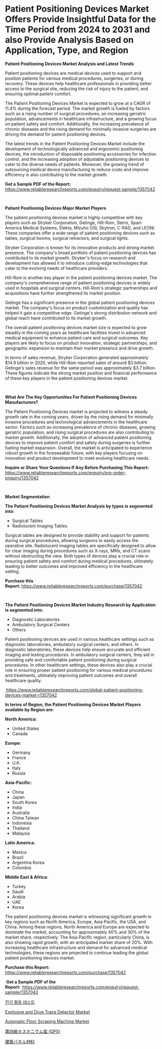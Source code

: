 <p><h1>Patient Positioning Devices Market Offers Provide Insightful Data for the Time Period from 2024 to 2031 and also Provide Analysis Based on Application, Type, and Region</h1></p><p><strong>Patient Positioning Devices Market Analysis and Latest Trends</strong></p>
<p><p>Patient positioning devices are medical devices used to support and position patients for various medical procedures, surgeries, or during recovery. These devices help healthcare professionals in providing better access to the surgical site, reducing the risk of injury to the patient, and ensuring optimal patient comfort.</p><p>The Patient Positioning Devices Market is expected to grow at a CAGR of 11.4% during the forecast period. The market growth is fueled by factors such as a rising number of surgical procedures, an increasing geriatric population, advancements in healthcare infrastructure, and a growing focus on patient safety and comfort. Additionally, the increasing prevalence of chronic diseases and the rising demand for minimally invasive surgeries are driving the demand for patient positioning devices.</p><p>The latest trends in the Patient Positioning Devices Market include the development of technologically advanced and ergonomic positioning devices, the introduction of disposable positioning accessories for infection control, and the increasing adoption of adjustable positioning devices to cater to the diverse needs of patients. Moreover, the growing trend of outsourcing medical device manufacturing to reduce costs and improve efficiency is also contributing to the market growth.</p></p>
<p><strong>Get a Sample PDF of the Report:&nbsp;</strong> <a href="https://www.reliableresearchreports.com/enquiry/request-sample/1357042">https://www.reliableresearchreports.com/enquiry/request-sample/1357042</a></p>
<p>&nbsp;</p>
<p><strong>Patient Positioning Devices Major Market Players</strong></p>
<p><p>The patient positioning devices market is highly competitive with key players such as Stryker Corporation, Getinge, Hill-Rom, Steris, Span-America Medical Systems, Elekta, Mizuho OSI, Skytron, C-RAD, and LEONI. These companies offer a wide range of patient positioning devices such as tables, surgical booms, surgical retractors, and surgical lights.</p><p>Stryker Corporation is known for its innovative products and strong market presence. The company's broad portfolio of patient positioning devices has contributed to its market growth. Stryker's focus on research and development has allowed it to introduce cutting-edge technologies that cater to the evolving needs of healthcare providers.</p><p>Hill-Rom is another key player in the patient positioning devices market. The company's comprehensive range of patient positioning devices is widely used in hospitals and surgical centers. Hill-Rom's strategic partnerships and acquisitions have further strengthened its market position.</p><p>Getinge has a significant presence in the global patient positioning devices market. The company's focus on product customization and quality has helped it gain a competitive edge. Getinge's strong distribution network and global reach have contributed to its market growth.</p><p>The overall patient positioning devices market size is expected to grow steadily in the coming years as healthcare facilities invest in advanced medical equipment to enhance patient care and surgical outcomes. Key players are likely to focus on product innovation, strategic partnerships, and geographic expansion to maintain their market presence and drive growth.</p><p>In terms of sales revenue, Stryker Corporation generated approximately $14.9 billion in 2020, while Hill-Rom reported sales of around $3 billion. Getinge's sales revenue for the same period was approximately $3.7 billion. These figures indicate the strong market position and financial performance of these key players in the patient positioning devices market.</p></p>
<p>&nbsp;</p>
<p><strong>What Are The Key Opportunities For Patient Positioning Devices Manufacturers?</strong></p>
<p><p>The Patient Positioning Devices market is projected to witness a steady growth rate in the coming years, driven by the rising demand for minimally invasive procedures and technological advancements in the healthcare sector. Factors such as increasing prevalence of chronic diseases, growing geriatric population, and rising surgical procedures are also contributing to market growth. Additionally, the adoption of advanced patient positioning devices to improve patient comfort and safety during surgeries is further fueling market expansion. Overall, the market is anticipated to experience robust growth in the foreseeable future, with key players focusing on innovation and product development to meet evolving healthcare needs.</p></p>
<p><strong>Inquire or Share Your Questions If Any Before Purchasing This Report:</strong> <a href="https://www.reliableresearchreports.com/enquiry/pre-order-enquiry/1357042">https://www.reliableresearchreports.com/enquiry/pre-order-enquiry/1357042</a></p>
<p>&nbsp;</p>
<p><strong>Market Segmentation</strong></p>
<p><strong>The Patient Positioning Devices Market Analysis by types is segmented into:</strong></p>
<p><ul><li>Surgical Tables</li><li>Radiolucent Imaging Tables</li></ul></p>
<p><p>Surgical tables are designed to provide stability and support for patients during surgical procedures, allowing surgeons to easily access the operative site. Radiolucent imaging tables are specifically designed to allow for clear imaging during procedures such as X-rays, MRIs, and CT scans without obstructing the view. Both types of devices play a crucial role in ensuring patient safety and comfort during medical procedures, ultimately leading to better outcomes and improved efficiency in the healthcare setting.</p></p>
<p><strong>Purchase this Report:&nbsp;</strong><a href="https://www.reliableresearchreports.com/purchase/1357042">https://www.reliableresearchreports.com/purchase/1357042</a></p>
<p>&nbsp;</p>
<p><strong>The Patient Positioning Devices Market Industry Research by Application is segmented into:</strong></p>
<p><ul><li>Diagnostic Laboratories</li><li>Ambulatory Surgical Centers</li><li>Others</li></ul></p>
<p><p>Patient positioning devices are used in various healthcare settings such as diagnostic laboratories, ambulatory surgical centers, and others. In diagnostic laboratories, these devices help ensure accurate and efficient imaging and testing procedures. In ambulatory surgical centers, they aid in providing safe and comfortable patient positioning during surgical procedures. In other healthcare settings, these devices also play a crucial role in ensuring proper patient positioning for various medical procedures and treatments, ultimately improving patient outcomes and overall healthcare quality.</p></p>
<p><a href="https://www.reliableresearchreports.com/global-patient-positioning-devices-market-r1357042">&nbsp;https://www.reliableresearchreports.com/global-patient-positioning-devices-market-r1357042</a></p>
<p><strong>In terms of Region, the Patient Positioning Devices Market Players available by Region are:</strong></p>
<p>
    <p> <strong> North America: </strong>
        <ul>
            <li>United States</li>
            <li>Canada</li>
        </ul>
        </p> 
    <p> <strong> Europe: </strong>
        <ul>
            <li>Germany</li>
            <li>France</li>
            <li>U.K.</li>
            <li>Italy</li>
            <li>Russia</li>
        </ul>
        </p> 
    <p> <strong> Asia-Pacific: </strong>
        <ul>
            <li>China</li>
            <li>Japan</li>
            <li>South Korea</li>
            <li>India</li>
            <li>Australia</li>
            <li>China Taiwan</li>
            <li>Indonesia</li>
            <li>Thailand</li>
            <li>Malaysia</li>
        </ul>
        </p> 
    <p> <strong> Latin America: </strong>
        <ul>
            <li>Mexico</li>
            <li>Brazil</li>
            <li>Argentina Korea</li>
            <li>Colombia</li>
        </ul>
        </p> 
    <p> <strong> Middle East & Africa: </strong>
        <ul>
            <li>Turkey</li>
            <li>Saudi</li>
            <li>Arabia</li>
            <li>UAE</li>
            <li>Korea</li>
        </ul>
    </p>
    </p>
<p><p>The patient positioning devices market is witnessing significant growth in key regions such as North America, Europe, Asia Pacific, the USA, and China. Among these regions, North America and Europe are expected to dominate the market, accounting for approximately 40% and 30% of the market share, respectively. The Asia Pacific region, particularly China, is also showing rapid growth, with an anticipated market share of 20%. With increasing healthcare infrastructure and demand for advanced medical technologies, these regions are projected to continue leading the global patient positioning devices market.</p></p>
<p><strong>Purchase this Report: </strong><a href="https://www.reliableresearchreports.com/purchase/1357042">https://www.reliableresearchreports.com/purchase/1357042</a></p>
<p>&nbsp;<strong>Get a Sample PDF of the Report:&nbsp;&nbsp;</strong><a href="https://www.reliableresearchreports.com/enquiry/request-sample/1357042">https://www.reliableresearchreports.com/enquiry/request-sample/1357042</a></p>
<p><strong></strong></p>
<p><p><a href="https://github.com/ConstantinVon/Market-Research-Report-List-1/blob/main/7774389180175.md">전기 활동 테스트</a></p><p><a href="https://github.com/sonuprakash1/Market-Research-Report-List-3/blob/main/explosive-and-drug-trace-detector-market.md">Explosive and Drug Trace Detector Market</a></p><p><a href="https://github.com/Whitneyboyettebo9kiw7yr13/Market-Research-Report-List-3/blob/main/automatic-floor-scraping-machine-market.md">Automatic Floor Scraping Machine Market</a></p><p><a href="https://github.com/SantosDicki04/Market-Research-Report-List-2/blob/main/8058508167012.md">第四級ホスホニウム塩 (QPS)</a></p><p><a href="https://github.com/moulafa/Market-Research-Report-List-2/blob/main/5127230167011.md">建築パネル材料</a></p></p>